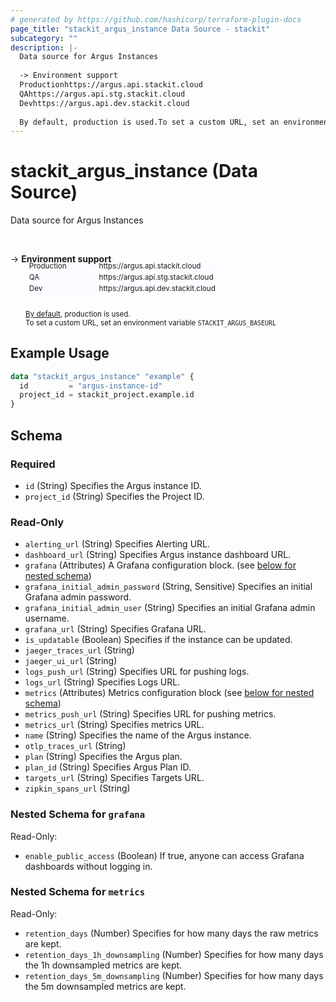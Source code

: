 ```yaml
---
# generated by https://github.com/hashicorp/terraform-plugin-docs
page_title: "stackit_argus_instance Data Source - stackit"
subcategory: ""
description: |-
  Data source for Argus Instances
  
  -> Environment support
  Productionhttps://argus.api.stackit.cloud
  QAhttps://argus.api.stg.stackit.cloud
  Devhttps://argus.api.dev.stackit.cloud
  
  By default, production is used.To set a custom URL, set an environment variable STACKITARGUSBASEURL
---
```


# stackit_argus_instance (Data Source)

Data source for Argus Instances

<br />

-> __Environment support__<br /><table style='border-collapse: separate; border-spacing: 0px; margin-top:-20px; margin-left: 24px; font-size: smaller;'>
<tr><td style='width: 100px; background: #fbfcff; border: none;'>Production</td><td style='background: #fbfcff; border: none;'>https://argus.api.stackit.cloud</td></tr>
<tr><td style='background: #fbfcff; border: none;'>QA</td><td style='background: #fbfcff; border: none;'>https://argus.api.stg.stackit.cloud</td></tr>
<tr><td style='background: #fbfcff; border: none;'>Dev</td><td style='background: #fbfcff; border: none;'>https://argus.api.dev.stackit.cloud</td></tr>
</table><br />
<small style='margin-left: 24px; margin-top: -5px; display: inline-block;'><a href="https://registry.terraform.io/providers/SchwarzIT/stackit/latest/docs#environment">By default</a>, production is used.<br />To set a custom URL, set an environment variable <code>STACKIT_ARGUS_BASEURL</code></small>

## Example Usage

```terraform
data "stackit_argus_instance" "example" {
  id         = "argus-instance-id"
  project_id = stackit_project.example.id
}
```

<!-- schema generated by tfplugindocs -->
## Schema

### Required

- `id` (String) Specifies the Argus instance ID.
- `project_id` (String) Specifies the Project ID.

### Read-Only

- `alerting_url` (String) Specifies Alerting URL.
- `dashboard_url` (String) Specifies Argus instance dashboard URL.
- `grafana` (Attributes) A Grafana configuration block. (see [below for nested schema](#nestedatt--grafana))
- `grafana_initial_admin_password` (String, Sensitive) Specifies an initial Grafana admin password.
- `grafana_initial_admin_user` (String) Specifies an initial Grafana admin username.
- `grafana_url` (String) Specifies Grafana URL.
- `is_updatable` (Boolean) Specifies if the instance can be updated.
- `jaeger_traces_url` (String)
- `jaeger_ui_url` (String)
- `logs_push_url` (String) Specifies URL for pushing logs.
- `logs_url` (String) Specifies Logs URL.
- `metrics` (Attributes) Metrics configuration block (see [below for nested schema](#nestedatt--metrics))
- `metrics_push_url` (String) Specifies URL for pushing metrics.
- `metrics_url` (String) Specifies metrics URL.
- `name` (String) Specifies the name of the Argus instance.
- `otlp_traces_url` (String)
- `plan` (String) Specifies the Argus plan.
- `plan_id` (String) Specifies Argus Plan ID.
- `targets_url` (String) Specifies Targets URL.
- `zipkin_spans_url` (String)

<a id="nestedatt--grafana"></a>
### Nested Schema for `grafana`

Read-Only:

- `enable_public_access` (Boolean) If true, anyone can access Grafana dashboards without logging in.


<a id="nestedatt--metrics"></a>
### Nested Schema for `metrics`

Read-Only:

- `retention_days` (Number) Specifies for how many days the raw metrics are kept.
- `retention_days_1h_downsampling` (Number) Specifies for how many days the 1h downsampled metrics are kept.
- `retention_days_5m_downsampling` (Number) Specifies for how many days the 5m downsampled metrics are kept.


